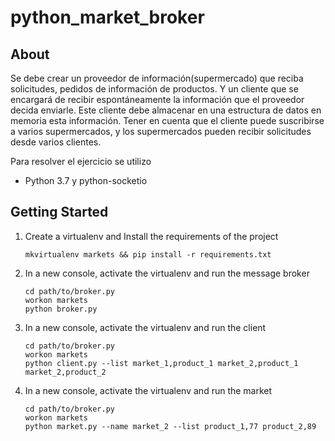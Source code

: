 # python_market_broker

## About

Se debe crear un proveedor de información(supermercado) que reciba solicitudes, pedidos
de información de productos. Y un cliente que se encargará de recibir espontáneamente la
información que el proveedor decida enviarle. Este cliente debe almacenar en una
estructura de datos en memoria esta información.
Tener en cuenta que el cliente puede suscribirse a varios supermercados, y los
supermercados pueden recibir solicitudes desde varios clientes.

Para resolver el ejercicio se utilizo
- Python 3.7 y python-socketio

## Getting Started

1. Create a virtualenv and Install the requirements of the project
	
	``` mkvirtualenv markets && pip install -r requirements.txt ```

2. In a new console, activate the virtualenv and run the message broker

    ```
    cd path/to/broker.py
    workon markets
    python broker.py
    ```

3. In a new console, activate the virtualenv and run the client
    
    ```
    cd path/to/broker.py
    workon markets
    python client.py --list market_1,product_1 market_2,product_1 market_2,product_2 
    ```

4. In a new console, activate the virtualenv and run the market
    
    ```
    cd path/to/broker.py
    workon markets
    python market.py --name market_2 --list product_1,77 product_2,89
    ```